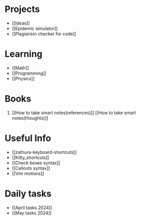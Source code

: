 # Projects
- [[Ideas]]
- [[Epidemic simulator]]
- [[Plagiarism checker for code]]

# Learning
- [[Math]]
- [[Programming]]
- [[Physics]]
# Books
1. [[How to take smart notes(references)]]
	[[How to take smart notes(thoughts)]]
# Useful Info
- [[zathura-keyboard-shortcuts]]
- [[Kitty_shortcuts]]
- [[Check boxes syntax]]
- [[Callouts syntax]]
- [[Vim motions]]

# Daily tasks
- [[April tasks 2024]]
- [[May tasks 2024]]